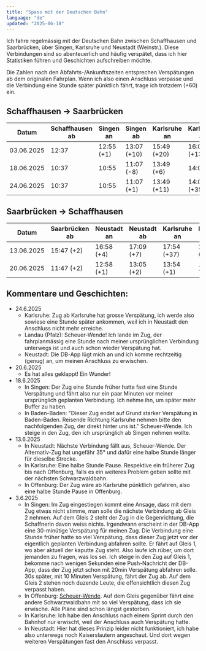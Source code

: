 ```yaml
---
title: "Spass mit der Deutschen Bahn"
language: "de"
updated: "2025-06-18"
---
```


Ich fahre regelmässig mit der Deutschen Bahn zwischen Schaffhausen und Saarbrücken, über Singen, Karlsruhe und Neustadt (Weinstr.). Diese Verbindungen sind so abenteuerlich und häufig verspätet, dass ich hier Statistiken führen und Geschichten aufschreiben möchte.

Die Zahlen nach den Abfahrts-/Ankunftszeiten entsprechen Verspätungen ab dem originalen Fahrplan. Wenn ich also einen Anschluss verpasse und die Verbindung eine Stunde später pünktlich fährt, trage ich trotzdem (+60) ein.

## Schaffhausen -> Saarbrücken

| Datum      | Schaffhausen ab | Singen an  | Singen ab   | Karlsruhe an | Karlsruhe ab | Neustadt an | Neustadt ab | Saarbrücken an |
|------------|-----------------|------------|-------------|--------------|--------------|-------------|-------------|----------------|
| 03.06.2025 | 12:37           | 12:55 (+1) | 13:07 (+10) | 15:49 (+20)  | 16:01 (+13)  | 16:51 (+18) | 17:00 (+26) | 18:15 (+43)    |
| 18.06.2025 | 10:37           | 10:55      | 11:07 (-8)  | 13:49 (+6)   | 14:05        | 14:51 (+2)  | 15:00 (+1)  | 16:15          |
| 24.06.2025 | 10:37           | 10:55      | 11:07 (+1)  | 13:49 (+11)  | 14:05 (+35)  | 14:51 (+66) | 15:00 (+63) | 16:15 (+60)    |


## Saarbrücken -> Schaffhausen

| Datum      | Saarbrücken ab | Neustadt an | Neustadt ab | Karlsruhe an | Karlsruhe ab | Singen an   | Singen ab   | Schaffhausen an |
|------------|----------------|-------------|-------------|--------------|--------------|-------------|-------------|-----------------|
| 13.06.2025 | 15:47 (+2)     | 16:58 (+4)  | 17:09 (+7)  | 17:54 (+37)  | 18:10 (+29)  | 20:50 (+62) | 21:06 (+60) | 21:24 (+60)     |
| 20.06.2025 | 11:47 (+2)     | 12:58 (+1)  | 13:05 (+2)  | 13:54 (+1)   | 14:07        | 16:50       | 17:06       | 17:24           |


## Kommentare und Geschichten:
- 24.6.2025
  - Karlsruhe: Zug ab Karlsruhe hat grosse Verspätung, ich werde also sowieso eine Stunde später ankommen, weil ich in Neustadt den Anschluss nicht mehr erreiche.
  - Landau (Pfalz): Scheuer-Wende! Ich lande im Zug, der fahrplanmässig eine Stunde nach meiner ursprünglichen Verbindung unterwegs ist und auch schon wieder Verspätung hat.
  - Neustadt: Die DB-App lügt mich an und ich komme rechtzeitig (genug) an, um meinen Anschluss zu erwischen.
- 20.6.2025
  - Es hat alles geklappt! Ein Wunder!
- 18.6.2025
  - In Singen: Der Zug eine Stunde früher hatte fast eine Stunde Verspätung und fährt also nur ein paar Minuten vor meiner ursprünglich geplanten Verbindung. Ich nehme ihn, um später mehr Buffer zu haben.
  - In Baden-Baden: "Dieser Zug endet auf Grund starker Verspätung in Baden-Baden. Reisende Richtung Karlsruhe nehmen bitte den nachfolgenden Zug, der direkt hinter uns ist." Scheuer-Wende. Ich steige in den Zug, den ich ursprünglich ab Singen nehmen wollte.
- 13.6.2025
  - In Neustadt: Nächste Verbindung fällt aus, Scheuer-Wende. Der Alternativ-Zug hat ungefähr 35° und dafür eine halbe Stunde länger für dieselbe Strecke.
  - In Karlsruhe: Eine halbe Stunde Pause. Respektive ein früherer Zug bis nach Offenburg, falls es ein weiteres Problem geben sollte mit der nächsten Schwarzwaldbahn.
  - In Offenburg: Der Zug wäre ab Karlsruhe pünktlich gefahren, also eine halbe Stunde Pause in Offenburg.
- 3.6.2025
  - In Singen: Im Zug eingestiegen kommt eine Ansage, dass mit dem Zug etwas nicht stimme, man solle die nächste Verbindung ab Gleis 2 nehmen. Auf dem Gleis 2 steht der Zug in die Gegenrichtung, die Schaffnerin davon weiss nichts. Irgendwann erscheint in der DB-App eine 30-minütige Verspätung für meinen Zug. Die Verbindung eine Stunde früher hatte so viel Verspätung, dass dieser Zug jetzt vor der eigentlich geplanten Verbindung abfahren sollte. Er fährt auf Gleis 1, wo aber aktuell der kaputte Zug steht. Also laufe ich rüber, um dort jemanden zu fragen, was los sei. Ich steige in den Zug auf Gleis 1, bekomme nach wenigen Sekunden eine Push-Nachricht der DB-App, dass der Zug jetzt schon mit 20min Verspätung abfahren solle. 30s später, mit 10 Minuten Verspätung, fährt der Zug ab. Auf dem Gleis 2 stehen noch duzende Leute, die offensichtlich diesen Zug verpasst haben.
  - In Offenburg: [Scheuer-Wende](https://media.ccc.de/v/36c3-10652-bahnmining_-_punktlichkeit_ist_eine_zier). Auf dem Gleis gegenüber fährt eine andere Schwarzwaldbahn mit so viel Verspätung, dass ich sie erwische. Alle Pläne sind schon längst gestorben.
  - In Karlsruhe: Ich habe den Anschluss nach einem Sprint durch den Bahnhof nur erwischt, weil der Anschluss auch Verspätung hatte.
  - In Neustadt: Hier hat dieses Prinzip leider nicht funktioniert, ich habe also unterwegs noch Kaiserslautern angeschaut. Und dort wegen weiteren Verspätungen fast den Anschluss verpasst.
